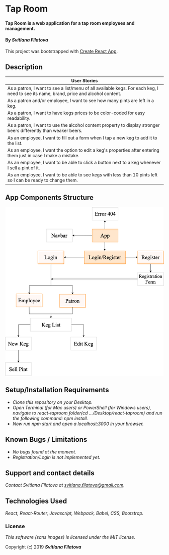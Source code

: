 # Tap Room

#### Tap Room is a web application for a tap room employees and management.

#### By _**Svitlana Filatova**_

This project was bootstrapped with [Create React App](https://github.com/facebook/create-react-app).

## Description

| User Stories                                                                                                                          |
| ------------------------------------------------------------------------------------------------------------------------------------- |
| As a patron, I want to see a list/menu of all available kegs. For each keg, I need to see its name, brand, price and alcohol content. |
| As a patron and/or employee, I want to see how many pints are left in a keg.                                                          |
| As a patron, I want to have kegs prices to be color-coded for easy readability.                                                       |
| As a patron, I want to use the alcohol content property to display stronger beers differently than weaker beers.                      |
| As an employee, I want to fill out a form when I tap a new keg to add it to the list.                                                 |
| As an employee, I want the option to edit a keg's properties after entering them just in case I make a mistake.                       |
| As an employee, I want to be able to click a button next to a keg whenever I sell a pint of it.                                       |
| As an employee, I want to be able to see kegs with less than 10 pints left so I can be ready to change them.                          |

## App Components Structure

![](app_components_structure.png)

## Setup/Installation Requirements

- _Clone this repository on your Desktop._
- _Open Terminal (for Mac users) or PowerShell (for Windows users), navigate to react-taproom folder(cd .../Desktop/react-taproom) and run the following command: npm install._
- _Now run npm start and open a localhost:3000 in your browser._

## Known Bugs / Limitations

- _No bugs found at the moment._
- _Registration/Login is not implemented yet._

## Support and contact details

_Contact Svitlana Filatova at svitlana.filatova@gmail.com._

## Technologies Used

_React, React-Router, Javascript, Webpack, Babel, CSS, Bootstrap._

### License

_This software (sans images) is licensed under the MIT license._

Copyright (c) 2019 **_Svitlana Filatova_**
